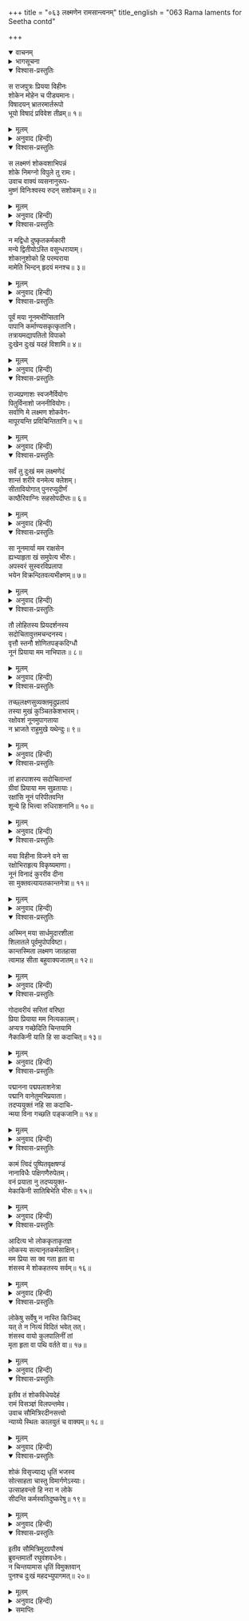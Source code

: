 +++
title = "०६३ लक्ष्मणेन रामसान्त्वनम्"
title_english = "063 Rama laments for Seetha contd"

+++
<details open><summary>वाचनम्</summary>
<div caption="श्रीराम-हरिसीताराममूर्ति-घनपाठिभ्यां वचनम्" class="audioEmbed" src="https://archive.org/download/Ramayana-recitation-Sriram-harisItArAmamUrti-Ghanapaati-v2/Kanda_3/Kanda_3_ARK-063-Lakshmanena_Rama_Samthvanam.mp3"></div>
</details>

<details><summary>भागसूचना</summary>

63. श्रीरामका विलाप
</details>

<details open><summary>विश्वास-प्रस्तुतिः</summary>

स राजपुत्रः प्रियया विहीनः  
शोकेन मोहेन च पीड्यमानः।  
विषादयन् भ्रातरमार्तरूपो  
भूयो विषादं प्रविवेश तीव्रम्॥ १॥
</details>

<details><summary>मूलम्</summary>

स राजपुत्रः प्रियया विहीनः  
शोकेन मोहेन च पीड्यमानः।  
विषादयन् भ्रातरमार्तरूपो  
भूयो विषादं प्रविवेश तीव्रम्॥ १॥
</details>

<details><summary>अनुवाद (हिन्दी)</summary>

अपनी प्रिया सीतासे रहित हो राजकुमार श्रीराम शोक और मोहसे पीड़ित होने लगे। वे स्वयं तो पीड़ित थे ही, अपने भाई लक्ष्मणको भी विषादमें डालते हुए पुनः तीव्र शोकमें मग्न हो गये॥ १॥
</details>

<details open><summary>विश्वास-प्रस्तुतिः</summary>

स लक्ष्मणं शोकवशाभिपन्नं  
शोके निमग्नो विपुले तु रामः।  
उवाच वाक्यं व्यसनानुरूप-  
मुष्णं विनिःश्वस्य रुदन् सशोकम्॥ २॥
</details>

<details><summary>मूलम्</summary>

स लक्ष्मणं शोकवशाभिपन्नं  
शोके निमग्नो विपुले तु रामः।  
उवाच वाक्यं व्यसनानुरूप-  
मुष्णं विनिःश्वस्य रुदन् सशोकम्॥ २॥
</details>

<details><summary>अनुवाद (हिन्दी)</summary>

लक्ष्मण शोकके अधीन हो रहे थे, उनसे महान् शोकमें डूबे हुए श्रीराम दुःखके साथ रोते हुए गरम उच्छ्वास लेकर अपने ऊपर पड़े हुए संकटके अनुरूप वचन बोले—॥ २॥
</details>

<details open><summary>विश्वास-प्रस्तुतिः</summary>

न मद्विधो दुष्कृतकर्मकारी  
मन्ये द्वितीयोऽस्ति वसुन्धरायाम्।  
शोकानुशोको हि परम्पराया  
मामेति भिन्दन् हृदयं मनश्च॥ ३॥
</details>

<details><summary>मूलम्</summary>

न मद्विधो दुष्कृतकर्मकारी  
मन्ये द्वितीयोऽस्ति वसुन्धरायाम्।  
शोकानुशोको हि परम्पराया  
मामेति भिन्दन् हृदयं मनश्च॥ ३॥
</details>

<details><summary>अनुवाद (हिन्दी)</summary>

‘सुमित्रानन्दन! मालूम होता है, मेरे-जैसा पापकर्म करनेवाला मनुष्य इस पृथ्वीपर दूसरा कोई नहीं है; क्योंकि एकके बाद दूसरा शोक मेरे हृदय (प्राण) और मनको विदीर्ण करता हुआ लगातार मुझपर आता जा रहा है॥ ३॥
</details>

<details open><summary>विश्वास-प्रस्तुतिः</summary>

पूर्वं मया नूनमभीप्सितानि  
पापानि कर्माण्यसकृत्कृतानि।  
तत्रायमद्यापतितो विपाको  
दुःखेन दुःखं यदहं विशामि॥ ४॥
</details>

<details><summary>मूलम्</summary>

पूर्वं मया नूनमभीप्सितानि  
पापानि कर्माण्यसकृत्कृतानि।  
तत्रायमद्यापतितो विपाको  
दुःखेन दुःखं यदहं विशामि॥ ४॥
</details>

<details><summary>अनुवाद (हिन्दी)</summary>

‘निश्चय ही पूर्वजन्ममें मैंने अपनी इच्छाके अनुसार बारंबार बहुत-से पापकर्म किये हैं; उन्हींमेंसे कुछ कर्मोंका यह परिणाम आज प्राप्त हुआ है, जिससे मैं एक दुःखसे दूसरे दुःखमें पड़ता जा रहा हूँ॥ ४॥
</details>

<details open><summary>विश्वास-प्रस्तुतिः</summary>

राज्यप्रणाशः स्वजनैर्वियोगः  
पितुर्विनाशो जननीवियोगः।  
सर्वाणि मे लक्ष्मण शोकवेग-  
मापूरयन्ति प्रविचिन्तितानि॥ ५॥
</details>

<details><summary>मूलम्</summary>

राज्यप्रणाशः स्वजनैर्वियोगः  
पितुर्विनाशो जननीवियोगः।  
सर्वाणि मे लक्ष्मण शोकवेग-  
मापूरयन्ति प्रविचिन्तितानि॥ ५॥
</details>

<details><summary>अनुवाद (हिन्दी)</summary>

‘पहले तो मैं राज्यसे वञ्चित हुआ; फिर मेरा स्वजनोंसे वियोग हुआ। तत्पश्चात् पिताजीका परलोकवास हुआ, फिर मातासे भी मुझे बिछुड़ जाना पड़ा। लक्ष्मण! ये सारी बातें जब मुझे याद आती हैं, तब मेरे शोकके वेगको बढ़ा देती हैं॥ ५॥
</details>

<details open><summary>विश्वास-प्रस्तुतिः</summary>

सर्वं तु दुःखं मम लक्ष्मणेदं  
शान्तं शरीरे वनमेत्य क्लेशम्।  
सीतावियोगात् पुनरप्युदीर्णं  
काष्ठैरिवाग्निः सहसोपदीप्तः॥ ६॥
</details>

<details><summary>मूलम्</summary>

सर्वं तु दुःखं मम लक्ष्मणेदं  
शान्तं शरीरे वनमेत्य क्लेशम्।  
सीतावियोगात् पुनरप्युदीर्णं  
काष्ठैरिवाग्निः सहसोपदीप्तः॥ ६॥
</details>

<details><summary>अनुवाद (हिन्दी)</summary>

‘लक्ष्मण! वनमें आकर क्लेशका अनुभव करके भी यह सारा दुःख सीताके समीप रहनेसे मेरे शरीरमें ही शान्त हो गया था, परंतु सीताके वियोगसे वह फिर उद्दीप्त हो उठा है, जैसे सूखे काठका संयोग पाकर आग सहसा प्रज्वलित हो उठती है॥ ६॥
</details>

<details open><summary>विश्वास-प्रस्तुतिः</summary>

सा नूनमार्या मम राक्षसेन  
ह्यभ्याहृता खं समुपेत्य भीरुः।  
अपस्वरं सुस्वरविप्रलापा  
भयेन विक्रन्दितवत्यभीक्ष्णम्॥ ७॥
</details>

<details><summary>मूलम्</summary>

सा नूनमार्या मम राक्षसेन  
ह्यभ्याहृता खं समुपेत्य भीरुः।  
अपस्वरं सुस्वरविप्रलापा  
भयेन विक्रन्दितवत्यभीक्ष्णम्॥ ७॥
</details>

<details><summary>अनुवाद (हिन्दी)</summary>

‘हाय! मेरी श्रेष्ठ स्वभाववाली भीरु पत्नीको अवश्य ही राक्षसने आकाशमार्गसे हर लिया। उस समय सुमधुर स्वरमें विलाप करनेवाली सीता भयके मारे बारंबार विकृत स्वरमें क्रन्दन करने लगी होगी॥ ७॥
</details>

<details open><summary>विश्वास-प्रस्तुतिः</summary>

तौ लोहितस्य प्रियदर्शनस्य  
सदोचितावुत्तमचन्दनस्य।  
वृत्तौ स्तनौ शोणितपङ्कदिग्धौ  
नूनं प्रियाया मम नाभिपातः॥ ८॥
</details>

<details><summary>मूलम्</summary>

तौ लोहितस्य प्रियदर्शनस्य  
सदोचितावुत्तमचन्दनस्य।  
वृत्तौ स्तनौ शोणितपङ्कदिग्धौ  
नूनं प्रियाया मम नाभिपातः॥ ८॥
</details>

<details><summary>अनुवाद (हिन्दी)</summary>

‘मेरी प्रियाके वे दोनों गोल-गोल स्तन, जो सदा लाल चन्दनसे चर्चित होनेयोग्य थे, निश्चय ही रक्तकी कीचमें सन गये होंगे। हाय! इतनेपर भी मेरे शरीरका पतन नहीं होता॥ ८॥
</details>

<details open><summary>विश्वास-प्रस्तुतिः</summary>

तच्छ्लक्ष्णसुव्यक्तमृदुप्रलापं  
तस्या मुखं कुञ्चितकेशभारम्।  
रक्षोवशं नूनमुपागताया  
न भ्राजते राहुमुखे यथेन्दुः॥ ९॥
</details>

<details><summary>मूलम्</summary>

तच्छ्लक्ष्णसुव्यक्तमृदुप्रलापं  
तस्या मुखं कुञ्चितकेशभारम्।  
रक्षोवशं नूनमुपागताया  
न भ्राजते राहुमुखे यथेन्दुः॥ ९॥
</details>

<details><summary>अनुवाद (हिन्दी)</summary>

‘राक्षसके वशमें पड़ी हुई मेरी प्रियाका वह मुख जो स्निग्ध एवं सुस्पष्ट मधुर वार्तालाप करनेवाला तथा काले-काले घुँघराले केशोंके भारसे सुशोभित था, वैसे ही श्रीहीन हो गया होगा, जैसे राहुके मुखमें पड़ा हुआ चन्द्रमा शोभा नहीं पाता है॥ ९॥
</details>

<details open><summary>विश्वास-प्रस्तुतिः</summary>

तां हारपाशस्य सदोचितान्तां  
ग्रीवां प्रियाया मम सुव्रतायाः।  
रक्षांसि नूनं परिपीतवन्ति  
शून्ये हि भित्त्वा रुधिराशनानि॥ १०॥
</details>

<details><summary>मूलम्</summary>

तां हारपाशस्य सदोचितान्तां  
ग्रीवां प्रियाया मम सुव्रतायाः।  
रक्षांसि नूनं परिपीतवन्ति  
शून्ये हि भित्त्वा रुधिराशनानि॥ १०॥
</details>

<details><summary>अनुवाद (हिन्दी)</summary>

‘हाय! उत्तम व्रतका पालन करनेवाली मेरी प्रियतमाका कण्ठ हर समय हारसे सुशोभित होनेयोग्य था, किंतु रक्तभोजी राक्षसोंने सूने वनमें अवश्य उसे फाड़कर उसका रक्त पिया होगा॥ १०॥
</details>

<details open><summary>विश्वास-प्रस्तुतिः</summary>

मया विहीना विजने वने सा  
रक्षोभिराहृत्य विकृष्यमाणा।  
नूनं विनादं कुररीव दीना  
सा मुक्तवत्यायतकान्तनेत्रा॥ ११॥
</details>

<details><summary>मूलम्</summary>

मया विहीना विजने वने सा  
रक्षोभिराहृत्य विकृष्यमाणा।  
नूनं विनादं कुररीव दीना  
सा मुक्तवत्यायतकान्तनेत्रा॥ ११॥
</details>

<details><summary>अनुवाद (हिन्दी)</summary>

‘मेरे न रहनेके कारण निर्जन वनमें राक्षसोंने उसे ले-लेकर घसीटा होगा और विशाल एवं मनोहर नेत्रोंवाली वह जानकी अत्यन्त दीनभावसे कुररीकी भाँति विलाप करती रही होगी॥ ११॥
</details>

<details open><summary>विश्वास-प्रस्तुतिः</summary>

अस्मिन् मया सार्धमुदारशीला  
शिलातले पूर्वमुपोपविष्टा।  
कान्तस्मिता लक्ष्मण जातहासा  
त्वामाह सीता बहुवाक्यजातम्॥ १२॥
</details>

<details><summary>मूलम्</summary>

अस्मिन् मया सार्धमुदारशीला  
शिलातले पूर्वमुपोपविष्टा।  
कान्तस्मिता लक्ष्मण जातहासा  
त्वामाह सीता बहुवाक्यजातम्॥ १२॥
</details>

<details><summary>अनुवाद (हिन्दी)</summary>

‘लक्ष्मण! यह वही शिलातल है, जिसपर उदार स्वभाववाली सीता पहले एक दिन मेरे साथ बैठी हुई थी। उसकी मुसकान कितनी मनोहर थी, उस समय उसने हँस-हँसकर तुमसे भी बहुत-सी बातें कही थीं॥
</details>

<details open><summary>विश्वास-प्रस्तुतिः</summary>

गोदावरीयं सरितां वरिष्ठा  
प्रिया प्रियाया मम नित्यकालम्।  
अप्यत्र गच्छेदिति चिन्तयामि  
नैकाकिनी याति हि सा कदाचित्॥ १३॥
</details>

<details><summary>मूलम्</summary>

गोदावरीयं सरितां वरिष्ठा  
प्रिया प्रियाया मम नित्यकालम्।  
अप्यत्र गच्छेदिति चिन्तयामि  
नैकाकिनी याति हि सा कदाचित्॥ १३॥
</details>

<details><summary>अनुवाद (हिन्दी)</summary>

‘सरिताओंमें श्रेष्ठ यह गोदावरी मेरी प्रियतमाको सदा ही प्रिय रही है। सोचता हूँ, शायद वह इसीके तटपर गयी हो, किंतु अकेली तो वह कभी वहाँ नहीं जाती थी॥
</details>

<details open><summary>विश्वास-प्रस्तुतिः</summary>

पद्मानना पद्मपलाशनेत्रा  
पद्मानि वानेतुमभिप्रयाता।  
तदप्ययुक्तं नहि सा कदाचि-  
न्मया विना गच्छति पङ्कजानि॥ १४॥
</details>

<details><summary>मूलम्</summary>

पद्मानना पद्मपलाशनेत्रा  
पद्मानि वानेतुमभिप्रयाता।  
तदप्ययुक्तं नहि सा कदाचि-  
न्मया विना गच्छति पङ्कजानि॥ १४॥
</details>

<details><summary>अनुवाद (हिन्दी)</summary>

‘उसका मुख और विशाल नेत्र प्रफुल्ल कमलोंके समान सुन्दर हैं, सम्भव है, वह कमलपुष्प लानेके लिये ही गोदावरीतटपर गयी हो, परंतु यह भी ठीक नहीं है; क्योंकि वह मुझे साथ लिये बिना कभी कमलोंके पास नहीं जाती थी॥ १४॥
</details>

<details open><summary>विश्वास-प्रस्तुतिः</summary>

कामं त्विदं पुष्पितवृक्षषण्डं  
नानाविधैः पक्षिगणैरुपेतम्।  
वनं प्रयाता नु तदप्ययुक्त-  
मेकाकिनी सातिबिभेति भीरुः॥ १५॥
</details>

<details><summary>मूलम्</summary>

कामं त्विदं पुष्पितवृक्षषण्डं  
नानाविधैः पक्षिगणैरुपेतम्।  
वनं प्रयाता नु तदप्ययुक्त-  
मेकाकिनी सातिबिभेति भीरुः॥ १५॥
</details>

<details><summary>अनुवाद (हिन्दी)</summary>

‘हो सकता है कि वह इन पुष्पित वृक्षसमूहोंसे युक्त और नाना प्रकारके पक्षियोंसे सेवित वनमें भ्रमणके लिये गयी हो; परंतु यह भी ठीक नहीं लगता; क्योंकि वह भीरु तो अकेली वनमें जानेसे बहुत डरती थी॥
</details>

<details open><summary>विश्वास-प्रस्तुतिः</summary>

आदित्य भो लोककृताकृतज्ञ  
लोकस्य सत्यानृतकर्मसाक्षिन्।  
मम प्रिया सा क्व गता हृता वा  
शंसस्व मे शोकहतस्य सर्वम्॥ १६॥
</details>

<details><summary>मूलम्</summary>

आदित्य भो लोककृताकृतज्ञ  
लोकस्य सत्यानृतकर्मसाक्षिन्।  
मम प्रिया सा क्व गता हृता वा  
शंसस्व मे शोकहतस्य सर्वम्॥ १६॥
</details>

<details><summary>अनुवाद (हिन्दी)</summary>

‘सूर्यदेव! संसारमें किसने क्या किया और क्या नहीं किया—इसे तुम जानते हो; लोगोंके सत्य-असत्य (पुण्य और पाप) कर्मोंके तुम्हीं साक्षी हो। मेरी प्रिया सीता कहाँ गयी अथवा उसे किसने हर लिया, यह सब मुझे बताओ; क्योंकि मैं उसके शोकसे पीड़ित हूँ॥ १६॥
</details>

<details open><summary>विश्वास-प्रस्तुतिः</summary>

लोकेषु सर्वेषु न नास्ति किञ्चिद्  
यत् ते न नित्यं विदितं भवेत् तत्।  
शंसस्व वायो कुलपालिनीं तां  
मृता हृता वा पथि वर्तते वा॥ १७॥
</details>

<details><summary>मूलम्</summary>

लोकेषु सर्वेषु न नास्ति किञ्चिद्  
यत् ते न नित्यं विदितं भवेत् तत्।  
शंसस्व वायो कुलपालिनीं तां  
मृता हृता वा पथि वर्तते वा॥ १७॥
</details>

<details><summary>अनुवाद (हिन्दी)</summary>

‘वायुदेव! समस्त विश्वमें ऐसी कोई बात नहीं है, जो तुम्हें सदा ज्ञात न रहती हो। मेरी कुलपालिका सीता कहाँ है, यह बता दो। वह मर गयी, हर ली गयी अथवा मार्गमें ही है’॥ १७॥
</details>

<details open><summary>विश्वास-प्रस्तुतिः</summary>

इतीव तं शोकविधेयदेहं  
रामं विसञ्ज्ञं विलपन्तमेव।  
उवाच सौमित्रिरदीनसत्त्वो  
न्याय्ये स्थितः कालयुतं च वाक्यम्॥ १८॥
</details>

<details><summary>मूलम्</summary>

इतीव तं शोकविधेयदेहं  
रामं विसञ्ज्ञं विलपन्तमेव।  
उवाच सौमित्रिरदीनसत्त्वो  
न्याय्ये स्थितः कालयुतं च वाक्यम्॥ १८॥
</details>

<details><summary>अनुवाद (हिन्दी)</summary>

इस प्रकार शोकके अधीन होकर जब श्रीरामचन्द्रजी संज्ञाशून्य हो विलाप करने लगे, तब उनकी ऐसी अवस्था देख न्यायोचित मार्गपर स्थित रहनेवाले उदारचित्त सुमित्राकुमार लक्ष्मणने उनसे यह समयोचित बात कही—॥ १८॥
</details>

<details open><summary>विश्वास-प्रस्तुतिः</summary>

शोकं विसृज्याद्य धृतिं भजस्व  
सोत्साहता चास्तु विमार्गणेऽस्याः।  
उत्साहवन्तो हि नरा न लोके  
सीदन्ति कर्मस्वतिदुष्करेषु॥ १९॥
</details>

<details><summary>मूलम्</summary>

शोकं विसृज्याद्य धृतिं भजस्व  
सोत्साहता चास्तु विमार्गणेऽस्याः।  
उत्साहवन्तो हि नरा न लोके  
सीदन्ति कर्मस्वतिदुष्करेषु॥ १९॥
</details>

<details><summary>अनुवाद (हिन्दी)</summary>

‘आर्य! आप शोक छोड़कर धैर्य धारण करें; सीताकी खोजके लिये मनमें उत्साह रखें; क्योंकि उत्साही मनुष्य जगत् में अत्यन्त दुष्कर कार्य आ पड़नेपर भी कभी दुःखी नहीं होते हैं’॥ १९॥
</details>

<details open><summary>विश्वास-प्रस्तुतिः</summary>

इतीव सौमित्रिमुदग्रपौरुषं  
ब्रुवन्तमार्तो रघुवंशवर्धनः।  
न चिन्तयामास धृतिं विमुक्तवान्  
पुनश्च दुःखं महदभ्युपागमत्॥ २०॥
</details>

<details><summary>मूलम्</summary>

इतीव सौमित्रिमुदग्रपौरुषं  
ब्रुवन्तमार्तो रघुवंशवर्धनः।  
न चिन्तयामास धृतिं विमुक्तवान्  
पुनश्च दुःखं महदभ्युपागमत्॥ २०॥
</details>

<details><summary>अनुवाद (हिन्दी)</summary>

बढ़े हुए पुरुषार्थवाले सुमित्राकुमार लक्ष्मण जब इस प्रकारकी बातें कह रहे थे, उस समय रघुकुलकी वृद्धि करनेवाले श्रीरामने आर्त होकर उनके कथनके औचित्यपर कोई ध्यान नहीं दिया; उन्होंने धैर्य छोड़ दिया और वे पुनः महान् दुःखमें पड़ गये॥ २०॥
</details>

<details><summary>समाप्तिः</summary>

इत्यार्षे श्रीमद्रामायणे वाल्मीकीये आदिकाव्येऽरण्यकाण्डे त्रिषष्टितमः सर्गः॥ ६३॥  
इस प्रकार श्रीवाल्मीकिनिर्मित आर्षरामायण आदिकाव्यके अरण्यकाण्डमें तिरसठवाँ सर्ग पूरा हुआ॥ ६३॥
</details>

